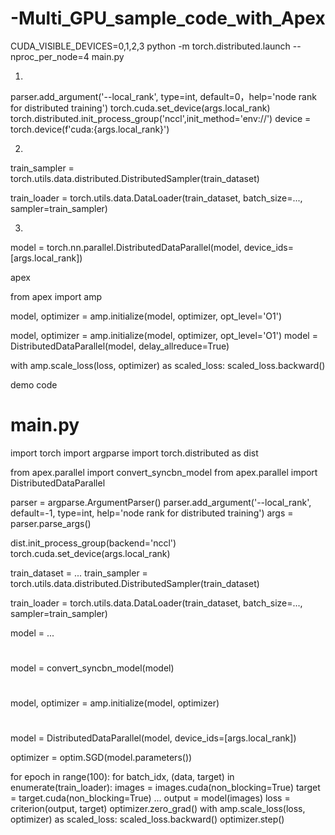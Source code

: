 # -Multi_GPU_sample_code_with_Apex


CUDA_VISIBLE_DEVICES=0,1,2,3 python -m torch.distributed.launch --nproc_per_node=4 main.py


1. 
parser.add_argument('--local_rank', type=int, default=0，help='node rank for distributed training')
torch.cuda.set_device(args.local_rank)
torch.distributed.init_process_group('nccl',init_method='env://')
device = torch.device(f'cuda:{args.local_rank}')

2. 
 
train_sampler = torch.utils.data.distributed.DistributedSampler(train_dataset)

train_loader = torch.utils.data.DataLoader(train_dataset, batch_size=..., sampler=train_sampler)

3. 
model = torch.nn.parallel.DistributedDataParallel(model, device_ids=[args.local_rank])


apex

from apex import amp

model, optimizer = amp.initialize(model, optimizer, opt_level='O1')

model, optimizer = amp.initialize(model, optimizer, opt_level='O1')
model = DistributedDataParallel(model, delay_allreduce=True)

with amp.scale_loss(loss, optimizer) as scaled_loss:
    scaled_loss.backward()



demo code

# main.py
import torch
import argparse
import torch.distributed as dist

from apex.parallel import convert_syncbn_model
from apex.parallel import DistributedDataParallel

parser = argparse.ArgumentParser()
parser.add_argument('--local_rank', default=-1, type=int,
                    help='node rank for distributed training')
args = parser.parse_args()

dist.init_process_group(backend='nccl')
torch.cuda.set_device(args.local_rank)

train_dataset = ...
train_sampler = torch.utils.data.distributed.DistributedSampler(train_dataset)

train_loader = torch.utils.data.DataLoader(train_dataset, batch_size=..., sampler=train_sampler)

model = ...
#
model = convert_syncbn_model(model)
#
model, optimizer = amp.initialize(model, optimizer)
#
model = DistributedDataParallel(model, device_ids=[args.local_rank])

optimizer = optim.SGD(model.parameters())

for epoch in range(100):
   for batch_idx, (data, target) in enumerate(train_loader):
      images = images.cuda(non_blocking=True)
      target = target.cuda(non_blocking=True)
      ...
      output = model(images)
      loss = criterion(output, target)
      optimizer.zero_grad()
      with amp.scale_loss(loss, optimizer) as scaled_loss:
         scaled_loss.backward()
      optimizer.step()
